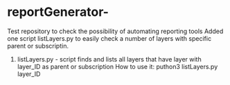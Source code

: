 # reportGenerator-
Test repository to check the possibility of automating reporting tools
Added one script listLayers.py to easily check a number of layers with specific parent or subscriptin. 


1. listLayers.py - script finds and lists all layers that have layer with layer_ID as parent or subscription
How to use it: puthon3 listLayers.py layer_ID 
